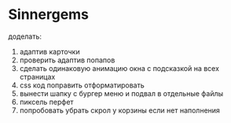 # Sinnergems
доделать:
1. адаптив карточки
2. проверить адаптив попапов
3. сделать одинаковую анимацию окна с подсказкой на всех страницах
4. сss код поправить отформатировать
5. вынести шапку с бургер меню и подвал в отдельные файлы
6. пиксель перфет
7. попробовать убрать скрол у корзины если нет наполнения